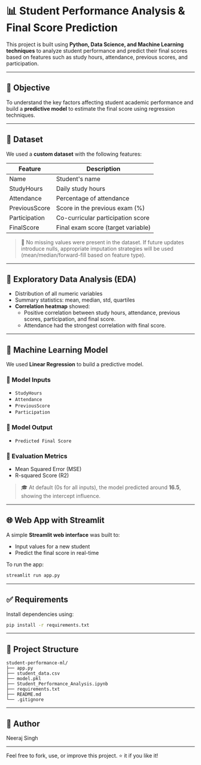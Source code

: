 # 📊 Student Performance Analysis & Final Score Prediction

This project is built using **Python, Data Science, and Machine Learning techniques** to analyze student performance and predict their final scores based on features such as study hours, attendance, previous scores, and participation.

---

## 🧠 Objective

To understand the key factors affecting student academic performance and build a **predictive model** to estimate the final score using regression techniques.

---

## 📁 Dataset

We used a **custom dataset** with the following features:

| Feature       | Description                        |
| ------------- | ---------------------------------- |
| Name          | Student's name                     |
| StudyHours    | Daily study hours                  |
| Attendance    | Percentage of attendance           |
| PreviousScore | Score in the previous exam (%)     |
| Participation | Co-curricular participation score  |
| FinalScore    | Final exam score (target variable) |

> 📌 No missing values were present in the dataset. If future updates introduce nulls, appropriate imputation strategies will be used (mean/median/forward-fill based on feature type).

---

## 🧪 Exploratory Data Analysis (EDA)

- Distribution of all numeric variables
- Summary statistics: mean, median, std, quartiles
- **Correlation heatmap** showed:
  - Positive correlation between study hours, attendance, previous scores, participation, and final score.
  - Attendance had the strongest correlation with final score.

---

## 🤖 Machine Learning Model

We used **Linear Regression** to build a predictive model.

### 🔧 Model Inputs

- `StudyHours`
- `Attendance`
- `PreviousScore`
- `Participation`

### 🎯 Model Output

- `Predicted Final Score`

### 🧪 Evaluation Metrics

- Mean Squared Error (MSE)
- R-squared Score (R2)

> 🎓 At default (0s for all inputs), the model predicted around **16.5**, showing the intercept influence.

---

## 🌐 Web App with Streamlit

A simple **Streamlit web interface** was built to:

- Input values for a new student
- Predict the final score in real-time

To run the app:

```bash
streamlit run app.py
```

---

## ✅ Requirements

Install dependencies using:

```bash
pip install -r requirements.txt
```

---

## 📂 Project Structure

```
student-performance-ml/
├── app.py
├── student_data.csv
├── model.pkl
├── Student_Performance_Analysis.ipynb
├── requirements.txt
├── README.md
└── .gitignore
```

---

## 🧑 Author

Neeraj Singh

---

Feel free to fork, use, or improve this project. ⭐ it if you like it!